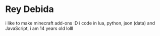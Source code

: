 # Rey Debida
i like to make minecraft add-ons :D
i code in lua, python, json (data) and JavaScript, i am 14 years old lolll
